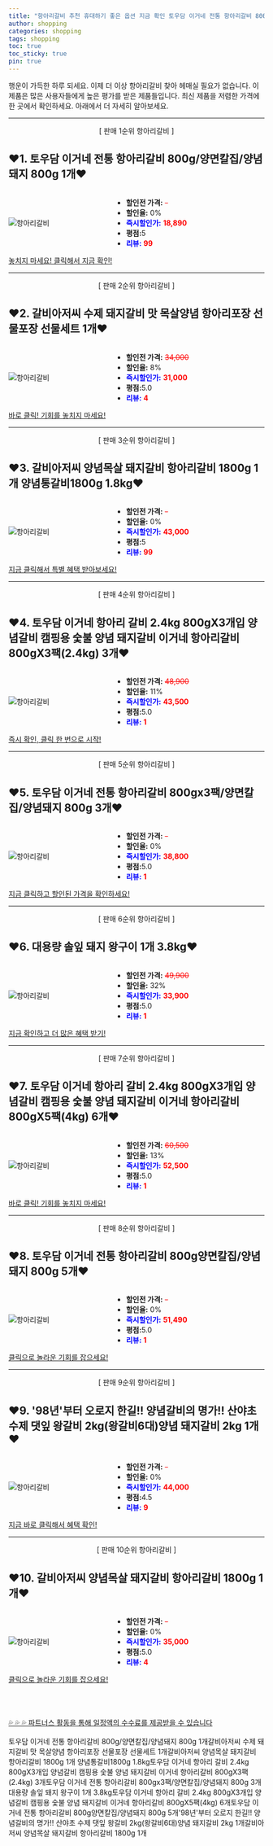 ```yaml
---
title: "항아리갈비 추천 휴대하기 좋은 옵션 지금 확인 토우담 이거네 전통 항아리갈비 800g/양면칼집/양념돼지"
author: shopping
categories: shopping
tags: shopping
toc: true
toc_sticky: true
pin: true
---
```

행운이 가득한 하루 되세요. 이제 더 이상 항아리갈비 찾아 헤매실 필요가 없습니다. 이 제품은 많은 사용자들에게 높은 평가를 받은 제품들입니다. 최신 제품을 저렴한 가격에 한 곳에서 확인하세요. 아래에서 더 자세히 알아보세요.

---
<p class="toplist" style="margin: 0 auto; display: block; width: fit-content;">[ 판매 1순위 항아리갈비 ]</p>

<h2><strong>❤️1. 토우담 이거네 전통 항아리갈비 800g/양면칼집/양념돼지 800g 1개❤️</strong></h2>

<div style="display: flex; align-items: center;">
    <div style="flex: 0.4;">
        <img src="https://thumbnail6.coupangcdn.com/thumbnails/remote/230x230ex/image/vendor_inventory/6ddb/3a98f2f2eece11839e41949f454da3d6d80996082bd0e94ad6def2f6f242.jpg" alt="항아리갈비" style="max-width: 100%;">
    </div>
    <div style="flex: 0.6; margin-left: 10px;">
        <ul>
            <li><strong>할인전 가격:</strong> <del style="color: red;">-</del></li>
            <li><strong>할인율:</strong> 0%</li>
            <li><span style='color:blue'><strong>즉시할인가:</strong></span> <span style='color:red'><strong>18,890</strong></span></li>
            <li><strong>평점:</strong>5</li>
            <li><span style='color:blue'><strong>리뷰:</strong></span> <span style='color:red'><strong>99</strong></span></li>
        </ul>
    </div>
</div>
<div class="center">
    <a href="https://selin100587001.github.io?lptag=AF9450613&subid=githubio&pageKey=8243692014&traceid=V0-153&itemId=19229279358&vendorItemId=86345822006" class="myButton">
        놓치지 마세요! 클릭해서 지금 확인!
    </a>
</div>


---
<p class="toplist" style="margin: 0 auto; display: block; width: fit-content;">[ 판매 2순위 항아리갈비 ]</p>

<h2><strong>❤️2. 갈비아저씨 수제 돼지갈비 맛 목살양념 항아리포장 선물포장 선물세트 1개❤️</strong></h2>

<div style="display: flex; align-items: center;">
    <div style="flex: 0.4;">
        <img src="https://thumbnail9.coupangcdn.com/thumbnails/remote/230x230ex/image/vendor_inventory/fe90/11e923bce50d07190901fbdeea380c476b39a17c13b820383e613d478d22.jpg" alt="항아리갈비" style="max-width: 100%;">
    </div>
    <div style="flex: 0.6; margin-left: 10px;">
        <ul>
            <li><strong>할인전 가격:</strong> <del style="color: red;">34,000</del></li>
            <li><strong>할인율:</strong> 8%</li>
            <li><span style='color:blue'><strong>즉시할인가:</strong></span> <span style='color:red'><strong>31,000</strong></span></li>
            <li><strong>평점:</strong>5.0</li>
            <li><span style='color:blue'><strong>리뷰:</strong></span> <span style='color:red'><strong>4</strong></span></li>
        </ul>
    </div>
</div>
<div class="center">
    <a href="https://selin100587001.github.io?lptag=AF9450613&subid=githubio&pageKey=8248622067&traceid=V0-153&itemId=20053992584&vendorItemId=5274203981" class="myButton">
        바로 클릭! 기회를 놓치지 마세요!
    </a>
</div>


---
<p class="toplist" style="margin: 0 auto; display: block; width: fit-content;">[ 판매 3순위 항아리갈비 ]</p>

<h2><strong>❤️3. 갈비아저씨 양념목살 돼지갈비 항아리갈비 1800g 1개 양념통갈비1800g 1.8kg❤️</strong></h2>

<div style="display: flex; align-items: center;">
    <div style="flex: 0.4;">
        <img src="https://thumbnail9.coupangcdn.com/thumbnails/remote/230x230ex/image/vendor_inventory/3b35/d94e77ac13f50eaf1582776cb782e0e057cec203b9c4141f719c6f10a43f.jpg" alt="항아리갈비" style="max-width: 100%;">
    </div>
    <div style="flex: 0.6; margin-left: 10px;">
        <ul>
            <li><strong>할인전 가격:</strong> <del style="color: red;">-</del></li>
            <li><strong>할인율:</strong> 0%</li>
            <li><span style='color:blue'><strong>즉시할인가:</strong></span> <span style='color:red'><strong>43,000</strong></span></li>
            <li><strong>평점:</strong>5</li>
            <li><span style='color:blue'><strong>리뷰:</strong></span> <span style='color:red'><strong>99</strong></span></li>
        </ul>
    </div>
</div>
<div class="center">
    <a href="https://selin100587001.github.io?lptag=AF9450613&subid=githubio&pageKey=7790428734&traceid=V0-153&itemId=21075534790&vendorItemId=88137705421" class="myButton">
        지금 클릭해서 특별 혜택 받아보세요!
    </a>
</div>


---
<p class="toplist" style="margin: 0 auto; display: block; width: fit-content;">[ 판매 4순위 항아리갈비 ]</p>

<h2><strong>❤️4. 토우담 이거네 항아리 갈비 2.4kg 800gX3개입 양념갈비 캠핑용 숯불 양념 돼지갈비 이거네 항아리갈비 800gX3팩(2.4kg) 3개❤️</strong></h2>

<div style="display: flex; align-items: center;">
    <div style="flex: 0.4;">
        <img src="https://thumbnail8.coupangcdn.com/thumbnails/remote/230x230ex/image/vendor_inventory/6f34/b0556f13e6731df3261294f4988e72f8488caca8c6478c65f00397f09b60.jpg" alt="항아리갈비" style="max-width: 100%;">
    </div>
    <div style="flex: 0.6; margin-left: 10px;">
        <ul>
            <li><strong>할인전 가격:</strong> <del style="color: red;">48,900</del></li>
            <li><strong>할인율:</strong> 11%</li>
            <li><span style='color:blue'><strong>즉시할인가:</strong></span> <span style='color:red'><strong>43,500</strong></span></li>
            <li><strong>평점:</strong>5.0</li>
            <li><span style='color:blue'><strong>리뷰:</strong></span> <span style='color:red'><strong>1</strong></span></li>
        </ul>
    </div>
</div>
<div class="center">
    <a href="https://selin100587001.github.io?lptag=AF9450613&subid=githubio&pageKey=6140429541&traceid=V0-153&itemId=11774312570&vendorItemId=79047974408" class="myButton">
        즉시 확인, 클릭 한 번으로 시작!
    </a>
</div>


---
<p class="toplist" style="margin: 0 auto; display: block; width: fit-content;">[ 판매 5순위 항아리갈비 ]</p>

<h2><strong>❤️5. 토우담 이거네 전통 항아리갈비 800gx3팩/양면칼집/양념돼지 800g 3개❤️</strong></h2>

<div style="display: flex; align-items: center;">
    <div style="flex: 0.4;">
        <img src="https://thumbnail9.coupangcdn.com/thumbnails/remote/230x230ex/image/vendor_inventory/8f68/f830b7b99e77ac5334320b5d6887f23b077bcde897a2eddc0f99bf24ef89.jpg" alt="항아리갈비" style="max-width: 100%;">
    </div>
    <div style="flex: 0.6; margin-left: 10px;">
        <ul>
            <li><strong>할인전 가격:</strong> <del style="color: red;">-</del></li>
            <li><strong>할인율:</strong> 0%</li>
            <li><span style='color:blue'><strong>즉시할인가:</strong></span> <span style='color:red'><strong>38,800</strong></span></li>
            <li><strong>평점:</strong>5.0</li>
            <li><span style='color:blue'><strong>리뷰:</strong></span> <span style='color:red'><strong>1</strong></span></li>
        </ul>
    </div>
</div>
<div class="center">
    <a href="https://selin100587001.github.io?lptag=AF9450613&subid=githubio&pageKey=7416594726&traceid=V0-153&itemId=19229279253&vendorItemId=86345821911" class="myButton">
        지금 클릭하고 할인된 가격을 확인하세요!
    </a>
</div>


---
<p class="toplist" style="margin: 0 auto; display: block; width: fit-content;">[ 판매 6순위 항아리갈비 ]</p>

<h2><strong>❤️6. 대용량 솔잎 돼지 왕구이 1개 3.8kg❤️</strong></h2>

<div style="display: flex; align-items: center;">
    <div style="flex: 0.4;">
        <img src="https://thumbnail8.coupangcdn.com/thumbnails/remote/230x230ex/image/vendor_inventory/ac77/e8b66c96a59afbdae4f04c823fd0e4cc8f03ce266318e47331e9cef6a80a.jpg" alt="항아리갈비" style="max-width: 100%;">
    </div>
    <div style="flex: 0.6; margin-left: 10px;">
        <ul>
            <li><strong>할인전 가격:</strong> <del style="color: red;">49,900</del></li>
            <li><strong>할인율:</strong> 32%</li>
            <li><span style='color:blue'><strong>즉시할인가:</strong></span> <span style='color:red'><strong>33,900</strong></span></li>
            <li><strong>평점:</strong>5.0</li>
            <li><span style='color:blue'><strong>리뷰:</strong></span> <span style='color:red'><strong>1</strong></span></li>
        </ul>
    </div>
</div>
<div class="center">
    <a href="https://selin100587001.github.io?lptag=AF9450613&subid=githubio&pageKey=8106872242&traceid=V0-153&itemId=22949558620&vendorItemId=89983782036" class="myButton">
        지금 확인하고 더 많은 혜택 받기!
    </a>
</div>


---
<p class="toplist" style="margin: 0 auto; display: block; width: fit-content;">[ 판매 7순위 항아리갈비 ]</p>

<h2><strong>❤️7. 토우담 이거네 항아리 갈비 2.4kg 800gX3개입 양념갈비 캠핑용 숯불 양념 돼지갈비 이거네 항아리갈비 800gX5팩(4kg) 6개❤️</strong></h2>

<div style="display: flex; align-items: center;">
    <div style="flex: 0.4;">
        <img src="https://thumbnail8.coupangcdn.com/thumbnails/remote/230x230ex/image/vendor_inventory/6f34/b0556f13e6731df3261294f4988e72f8488caca8c6478c65f00397f09b60.jpg" alt="항아리갈비" style="max-width: 100%;">
    </div>
    <div style="flex: 0.6; margin-left: 10px;">
        <ul>
            <li><strong>할인전 가격:</strong> <del style="color: red;">60,500</del></li>
            <li><strong>할인율:</strong> 13%</li>
            <li><span style='color:blue'><strong>즉시할인가:</strong></span> <span style='color:red'><strong>52,500</strong></span></li>
            <li><strong>평점:</strong>5.0</li>
            <li><span style='color:blue'><strong>리뷰:</strong></span> <span style='color:red'><strong>1</strong></span></li>
        </ul>
    </div>
</div>
<div class="center">
    <a href="https://selin100587001.github.io?lptag=AF9450613&subid=githubio&pageKey=6140429541&traceid=V0-153&itemId=12902778812&vendorItemId=79047974417" class="myButton">
        바로 클릭! 기회를 놓치지 마세요!
    </a>
</div>


---
<p class="toplist" style="margin: 0 auto; display: block; width: fit-content;">[ 판매 8순위 항아리갈비 ]</p>

<h2><strong>❤️8. 토우담 이거네 전통 항아리갈비 800g양면칼집/양념돼지 800g 5개❤️</strong></h2>

<div style="display: flex; align-items: center;">
    <div style="flex: 0.4;">
        <img src="https://thumbnail10.coupangcdn.com/thumbnails/remote/230x230ex/image/vendor_inventory/b5dc/e486e8fab43f834fbcd18e10ba46f19f3396ab2a64f1f4d9c9ab9c4c2973.jpg" alt="항아리갈비" style="max-width: 100%;">
    </div>
    <div style="flex: 0.6; margin-left: 10px;">
        <ul>
            <li><strong>할인전 가격:</strong> <del style="color: red;">-</del></li>
            <li><strong>할인율:</strong> 0%</li>
            <li><span style='color:blue'><strong>즉시할인가:</strong></span> <span style='color:red'><strong>51,490</strong></span></li>
            <li><strong>평점:</strong>5.0</li>
            <li><span style='color:blue'><strong>리뷰:</strong></span> <span style='color:red'><strong>1</strong></span></li>
        </ul>
    </div>
</div>
<div class="center">
    <a href="https://selin100587001.github.io?lptag=AF9450613&subid=githubio&pageKey=7416594726&traceid=V0-153&itemId=19229279074&vendorItemId=86345821571" class="myButton">
        클릭으로 놀라운 기회를 잡으세요!
    </a>
</div>


---
<p class="toplist" style="margin: 0 auto; display: block; width: fit-content;">[ 판매 9순위 항아리갈비 ]</p>

<h2><strong>❤️9. '98년'부터 오로지 한길!! 양념갈비의 명가!! 산야초 수제 댓잎 왕갈비 2kg(왕갈비6대)양념 돼지갈비 2kg 1개❤️</strong></h2>

<div style="display: flex; align-items: center;">
    <div style="flex: 0.4;">
        <img src="https://thumbnail10.coupangcdn.com/thumbnails/remote/230x230ex/image/vendor_inventory/e559/e3277983382e114bce3379bf2ce2cf12c5069741e8dd741a443a5d512ed3.jpg" alt="항아리갈비" style="max-width: 100%;">
    </div>
    <div style="flex: 0.6; margin-left: 10px;">
        <ul>
            <li><strong>할인전 가격:</strong> <del style="color: red;">-</del></li>
            <li><strong>할인율:</strong> 0%</li>
            <li><span style='color:blue'><strong>즉시할인가:</strong></span> <span style='color:red'><strong>44,000</strong></span></li>
            <li><strong>평점:</strong>4.5</li>
            <li><span style='color:blue'><strong>리뷰:</strong></span> <span style='color:red'><strong>9</strong></span></li>
        </ul>
    </div>
</div>
<div class="center">
    <a href="https://selin100587001.github.io?lptag=AF9450613&subid=githubio&pageKey=6971114225&traceid=V0-153&itemId=17003823693&vendorItemId=84179745756" class="myButton">
        지금 바로 클릭해서 혜택 확인!
    </a>
</div>


---
<p class="toplist" style="margin: 0 auto; display: block; width: fit-content;">[ 판매 10순위 항아리갈비 ]</p>

<h2><strong>❤️10. 갈비아저씨 양념목살 돼지갈비 항아리갈비 1800g 1개❤️</strong></h2>

<div style="display: flex; align-items: center;">
    <div style="flex: 0.4;">
        <img src="https://thumbnail10.coupangcdn.com/thumbnails/remote/230x230ex/image/vendor_inventory/46d9/a6d8aba0b0049246dd1a827294caf913855cd768882f5b6d5d63b3533d51.jpg" alt="항아리갈비" style="max-width: 100%;">
    </div>
    <div style="flex: 0.6; margin-left: 10px;">
        <ul>
            <li><strong>할인전 가격:</strong> <del style="color: red;">-</del></li>
            <li><strong>할인율:</strong> 0%</li>
            <li><span style='color:blue'><strong>즉시할인가:</strong></span> <span style='color:red'><strong>35,000</strong></span></li>
            <li><strong>평점:</strong>5.0</li>
            <li><span style='color:blue'><strong>리뷰:</strong></span> <span style='color:red'><strong>4</strong></span></li>
        </ul>
    </div>
</div>
<div class="center">
    <a href="https://selin100587001.github.io?lptag=AF9450613&subid=githubio&pageKey=8248622067&traceid=V0-153&itemId=20854511999&vendorItemId=88137705434" class="myButton">
        클릭으로 놀라운 기회를 잡으세요!
    </a>
</div>

<br><br><br>[💦 💦 💦 파트너스 활동을 통해 일정액의 수수료를 제공받을 수 있습니다](https://link.coupang.com/a/bcpT2c)<br><br>토우담 이거네 전통 항아리갈비 800g/양면칼집/양념돼지 800g 1개갈비아저씨 수제 돼지갈비 맛 목살양념 항아리포장 선물포장 선물세트 1개갈비아저씨 양념목살 돼지갈비 항아리갈비 1800g 1개 양념통갈비1800g 1.8kg토우담 이거네 항아리 갈비 2.4kg 800gX3개입 양념갈비 캠핑용 숯불 양념 돼지갈비 이거네 항아리갈비 800gX3팩(2.4kg) 3개토우담 이거네 전통 항아리갈비 800gx3팩/양면칼집/양념돼지 800g 3개대용량 솔잎 돼지 왕구이 1개 3.8kg토우담 이거네 항아리 갈비 2.4kg 800gX3개입 양념갈비 캠핑용 숯불 양념 돼지갈비 이거네 항아리갈비 800gX5팩(4kg) 6개토우담 이거네 전통 항아리갈비 800g양면칼집/양념돼지 800g 5개'98년'부터 오로지 한길!! 양념갈비의 명가!! 산야초 수제 댓잎 왕갈비 2kg(왕갈비6대)양념 돼지갈비 2kg 1개갈비아저씨 양념목살 돼지갈비 항아리갈비 1800g 1개